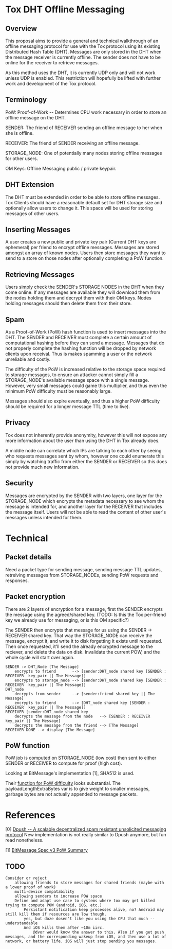 # Tox DHT Offline Messaging

## Overview

This proposal aims to provide a general and technical walkthrough of an
offline messaging protocol for use with the Tox protocol using its existing
Distributed Hash Table (DHT). Messages are only stored in the DHT when the
message receiver is currently offline. The sender does not have to be online
for the receiver to retrieve messages.

As this method uses the DHT, it is currently UDP only and will not work
unless UDP is enabled. This restriction will hopefully be lifted with
further work and development of the Tox protocol.

## Terminology
PoW:
  Proof-of-Work -- Determines CPU work necessary in order to store an offline message on the DHT.

SENDER:
  The friend of RECEIVER sending an offline message to her when she is offline.

RECEIVER:
  The friend of SENDER receiving an offline message.

STORAGE_NODE:
  One of potentially many nodes storing offline messages for other users.

OM Keys:
  Offline Messaging public / private keypair.

## DHT Extension

The DHT must be extended in order to be able to store offline messages. Tox
Clients should have a reasonable default set for DHT storage size and
optionally allow users to change it. This space will be used for storing
messages of other users.

## Inserting Messages

A user creates a new public and private key pair (Current DHT keys are
ephemeral) per friend to encrypt offline messages.  Messages are stored
amongst an array of known nodes.  Users then store messages they want to send
to a store on those nodes after optionally completing a PoW function. 

## Retrieving Messages

Users simply check the SENDER's STORAGE NODES in the DHT when they come
online.  If any messages are available they will download them from the nodes
holding them and decrypt them with their OM keys. Nodes holding messages
should then delete them from their store.

## Spam

As a Proof-of-Work (PoW) hash function is used to insert messages into the
DHT. The SENDER and RECEIVER must complete a certain amount of computational
hashing before they can send a message. Messages that do not properly
complete the hashing function will be dropped by network clients upon
receival. Thus is makes spamming a user or the network unreliable and costly.

The difficulty of the PoW is increased relative to the storage space required
to storage messages, to ensure an attacker cannot simply fill a
STORAGE_NODE's available message space with a single message. However, very
small messages could game this multiplier, and thus even the minimum PoW
difficulty must be reasonably large.

Messages should also expire eventually, and thus a higher PoW difficulty
should be required for a longer message TTL (time to live).
        
## Privacy

Tox does not inherently provide anonymity, however this will not expose any
more information about the user than using the DHT in Tox already does.

A middle node can correlate which IPs are talking to each other by seeing who
requests messages sent by whom, however one could enumerate this simply by
watching traffic from either the SENDER or RECEIVER so this does not provide
much new information.

## Security

Messages are encrypted by the SENDER with two layers, one layer for the
STORAGE_NODE which encrypts the metadata necessary to see whom the message is
intended for, and another layer for the RECEIVER that includes the message
itself. Users will not be able to read the content of other user's messages
unless intended for them.

# Technical

## Packet details

Need a packet type for sending message, sending message TTL updates,
retreiving messages from STORAGE_NODEs, sending PoW requests and responses.

## Packet encryption

There are 2 layers of encryption for a message, first the SENDER encrypts the
message using the agreed/shared key. (TODO: Is this the Tox per-friend key we
already use for messaging, or is this OM specific?) 

The SENDER then encrypts that message for us using the SENDER -> RECEIVER
shared key. That way the STORAGE_NODE can receive the message, encrypt it,
and write it to disk forgetting it exists until requested. Then once
requested, it'll send the already encrypted message to the reciever, and
delete the data on disk.  Invalidate the current POW, and the whole cycle
will start over again.

```
SENDER -> DHT_Node [The Message]
    encrypts to friend       --> [sender:DHT_node shared key [SENDER : RECEIVER  key_pair || The Message]]
    encrypts to storage_node --> [sender:DHT_node shared key [SENDER : RECEIVER  key_pair || The Message]]
DHT_node  
    decrypts from sender     --> [sender:friend shared key || The Message]
    encrypts to friend       --> [DHT_node shared key [SENDER : RECEIVER  key_pair || The Message]]
RECEIVER [sender:DHT_node shared key 
    decrypts the message from the node   --> [SENDER : RECEIVER  key_pair || The Message]
    decrypts the message from the friend --> [The Message]
RECEIVER DONE --> display [The Message]
```

## PoW function

PoW job is computed on STORAGE_NODE (low cost) then sent to either SENDER or
RECEIVER to compute for proof (high cost).

Looking at BitMessage's implementation [1], SHA512 is used.

Their [function for PoW difficulty](
https://bitmessage.org/wiki/File:POW_forumla_2.png ) looks substantial.  The
payloadLengthExtraBytes var is to give weight to smaller messages, garbage
bytes are not actually appended to message packets.

# References

[0] [Dpush -- A scalable decentralized spam resistant unsolicited messaging protocol](dpush.md)
    New implementation is not really similar to Dpush anymore, but fun read nonetheless.
    
[1] [BitMessage Spec v3 PoW Summary](https://bitmessage.org/wiki/POW) 


## TODO
    Consider or reject
        allowing friends to store messages for shared friends (maybe with a lower proof of work)
        multi-device compatability
        allowing senders to increase POW space
        Define and adapt use case to systems where tox may get killed trying to compute POW (android, iOS, etc.)
            Persistant notification keep processes alive, no? Android may still kill them if resources are low though.
            yes, but doze dosen't like you using the CPU that much -- understandable
            And iOS kills them after ~10m iirc.
                @dvor would know the answer to this. Also if you get push messages, and the corresponding wakeup from iOS, and then use a lot of network, or battery life. iOS will just stop sending you messages.
                
